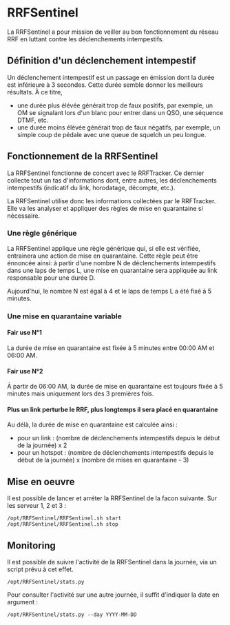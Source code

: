 # RRFSentinel
La RRFSentinel a pour mission de veiller au bon fonctionnement du réseau RRF en luttant contre les déclenchements intempestifs.

## Définition d'un déclenchement intempestif

Un déclenchement intempestif est un passage en émission dont la durée est inférieure à 3 secondes. Cette durée semble donner les meilleurs résultats. À ce titre,

- une durée plus élévée générait trop de faux positifs, par exemple, un OM se signalant lors d'un blanc pour entrer dans un QSO, une séquence DTMF, etc.
- une durée moins élévée générait trop de faux négatifs, par exemple, un simple coup de pédale avec une queue de squelch un peu longue.

## Fonctionnement de la RRFSentinel

La RRFSentinel fonctionne de concert avec le RRFTracker. Ce dernier collecte tout un tas d'informations dont, entre autres, les déclenchements intempestifs (indicatif du link, horodatage, décompte, etc.).

La RRFSentinel utilise donc les informations collectées par le RRFTracker. Elle va les analyser et appliquer des règles de mise en quarantaine si nécessaire.

### Une règle générique

La RRFSentinel applique une règle générique qui, si elle est vérifiée, entrainera une action de mise en quarantaine. Cette règle peut être énnoncée ainsi: à partir d'une nombre N de déclenchements intempestifs dans une laps de temps L, une mise en quarantaine sera appliquée au link responsable pour une durée D.

Aujourd'hui, le nombre N est égal à 4 et le laps de temps L a été fixé à 5 minutes.

### Une mise en quarantaine variable

#### Fair use N°1

La durée de mise en quarantaine est fixée à 5 minutes entre 00:00 AM et 06:00 AM. 

#### Fair use N°2

À partir de 06:00 AM, la durée de mise en quarantaine est toujours fixée à 5 minutes mais uniquement lors des 3 premières fois.

#### Plus un link perturbe le RRF, plus longtemps il sera placé en quarantaine

Au délà, la durée de mise en quarantaine est calculée ainsi :

- pour un link : (nombre de déclenchements intempestifs depuis le début de la journée) x 2
- pour un hotspot : (nombre de déclenchements intempestifs depuis le début de la journée) x (nombre de mises en quarantaine - 3)

## Mise en oeuvre

Il est possible de lancer et arréter la RRFSentinel de la facon suivante. Sur les serveur 1, 2 et 3 :

```
/opt/RRFSentinel/RRFSentinel.sh start
/opt/RRFSentinel/RRFSentinel.sh stop
```

## Monitoring

Il est possible de suivre l'activité de la RRFSentinel dans la journée, via un script prévu à cet effet.

```
/opt/RRFSentinel/stats.py
```

Pour consulter l'activité sur une autre journée, il suffit d'indiquer la date en argument :

```
/opt/RRFSentinel/stats.py --day YYYY-MM-DD
```